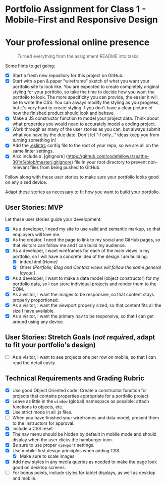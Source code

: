 # Portfolio Assignment for Class 1 - Mobile-First and Responsive Design

# Your professional online presence

> Turned everything from the assignment README into tasks.

Some hints to get going:

- [x] Start a fresh new repository for this project on GitHub.
- [x] Start with a pen & paper "wireframe" sketch of what you want your portfolio site to look like. You are expected to create completely original styling for your portfolio, so take the time to decide how you want the portfolio to look. The more specificity you can provide, the easier it will be to write the CSS. You can always modify the styling as you progress, but it's very hard to create styling if you don't have a clear picture of how the finished product should look and behave.
- [x] Make a JS constructor function to model your project data. Think about what properties you would need to accurately model a coding project.
- [x] Work through as many of the user stories as you can, but always submit what you have by the due date. Don't let "if only..." ideas keep you from turning something in!
- [x] Add the [.eslintrc]() config file to the root of your repo, so we are all on the same linter settings.
- [x] Also include a .[gitignore] (https://github.com/codefellows/seattle-301n5/blob/master/.gitignore) file in your root directory to prevent non-relevant files from being pushed to GitHub.

Follow along with these user stories to make sure your portfolio looks good on any sized device.

Adapt these stories as necessary to fit how you want to build your portfolio.

## User Stories: MVP
Let these user stories guide your development:
  - [x] As a developer, I need my site to use valid and semantic markup, so that employers will love me.
  - [x] As the creator, I need the page to link to my social and GitHub pages, so that visitors can follow me and I can build my audience.
  - [x] As a developer, I want wireframes for each of the main views in my portfolio, so I will have a concrete idea of the design I am building.
    - [x] index.html _(Home)_
    - [x] Other _(Portfolio, Blog and Contact views will follow the same general layout.)_
  - [x] As a developer, I want to make a data model (object constructor) for my portfolio data, so I can store individual projects and render them to the DOM.
  - [X] As a visitor, I want the images to be responsive, so that content stays properly proportioned.
  - [X] As a visitor, I want the viewport properly sized, so that content fits all the size I have available.
  - [x] As a visitor, I want the primary nav to be responsive, so that I can get around using any device.

## User Stories: Stretch Goals (*not required*, adapt to fit your portfolio's design)
  - [ ] As a visitor, I want to see projects one per row on mobile, so that I can read the detail easily.

## Technical Requirements and Grading Rubric
- [x] Use good Object Oriented code: Create a constructor function for projects that contains properties appropriate for a portfolio project.
- [x] Leave as little in the `window` (global) namespace as possible: attach functions to objects, etc.
- [x] Use strict mode in all .js files.
- [ ] When you have finished your wireframes and data model, present them to the instructors for approval.
- [x] Include a CSS reset
- [x] The nav menu should be hidden by default in mobile mode and should display when the user clicks the hamburger icon.
- [x] Be sure to use proper `viewport` settings.
- [x] Use mobile-first design principles when adding CSS.
  - [x] Make sure to scale images
- [x] Add new styles in any media queries as needed to make the page look good on desktop screens.
- [ ] For bonus points, include styles for tablet displays, as well as desktop and mobile.
